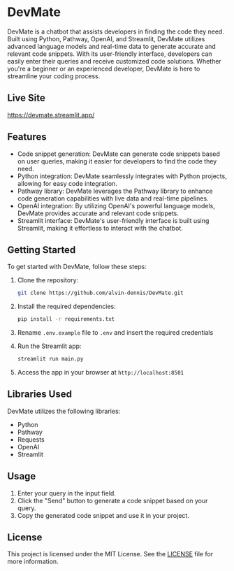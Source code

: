 # DevMate

DevMate is a chatbot that assists developers in finding the code they need. Built using Python, Pathway, OpenAI, and Streamlit, DevMate utilizes advanced language models and real-time data to generate accurate and relevant code snippets. With its user-friendly interface, developers can easily enter their queries and receive customized code solutions. Whether you're a beginner or an experienced developer, DevMate is here to streamline your coding process.

## Live Site

https://devmate.streamlit.app/

## Features

- Code snippet generation: DevMate can generate code snippets based on user queries, making it easier for developers to find the code they need.
- Python integration: DevMate seamlessly integrates with Python projects, allowing for easy code integration.
- Pathway library: DevMate leverages the Pathway library to enhance code generation capabilities with live data and real-time pipelines.
- OpenAI integration: By utilizing OpenAI's powerful language models, DevMate provides accurate and relevant code snippets.
- Streamlit interface: DevMate's user-friendly interface is built using Streamlit, making it effortless to interact with the chatbot.

## Getting Started

To get started with DevMate, follow these steps:

1. Clone the repository:

    ```bash
    git clone https://github.com/alvin-dennis/DevMate.git
    ```
2. Install the required dependencies:

    ```bash
    pip install -r requirements.txt
    ```

3. Rename `.env.example` file to `.env` and insert the required credentials

4. Run the Streamlit app:

    ```bash
    streamlit run main.py
    ```

5. Access the app in your browser at `http://localhost:8501`

## Libraries Used

DevMate utilizes the following libraries:

- Python
- Pathway
- Requests
- OpenAI
- Streamlit



## Usage

1. Enter your query in the input field.
2. Click the "Send" button to generate a code snippet based on your query.
3. Copy the generated code snippet and use it in your project.


## License

This project is licensed under the MIT License. See the [LICENSE](https://github.com/alvin-dennis/DevMate/blob/main/LICENSE) file for more information.
